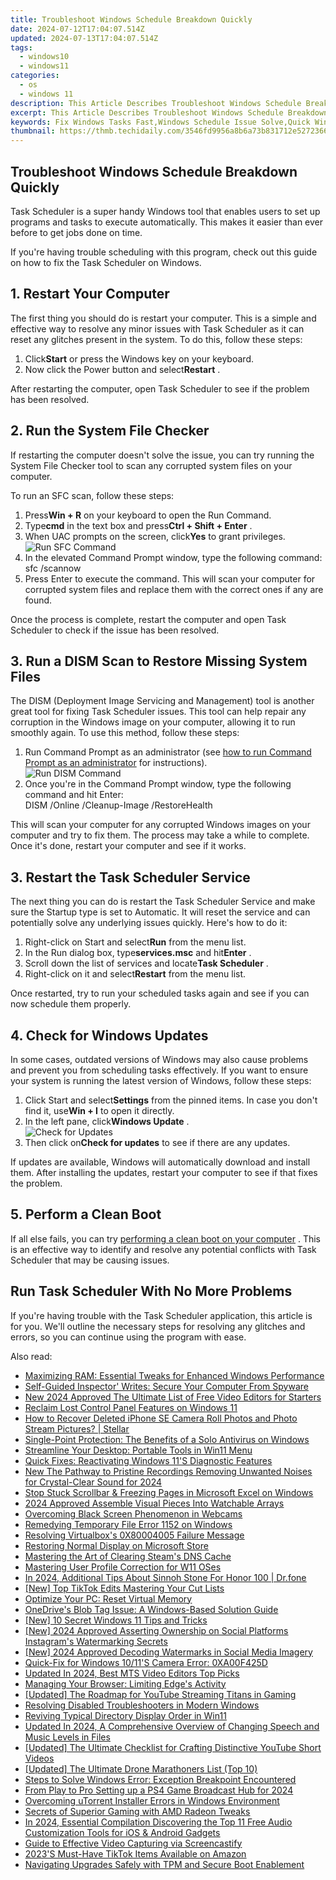 ```yaml
---
title: Troubleshoot Windows Schedule Breakdown Quickly
date: 2024-07-12T17:04:07.514Z
updated: 2024-07-13T17:04:07.514Z
tags:
  - windows10
  - windows11
categories:
  - os
  - windows 11
description: This Article Describes Troubleshoot Windows Schedule Breakdown Quickly
excerpt: This Article Describes Troubleshoot Windows Schedule Breakdown Quickly
keywords: Fix Windows Tasks Fast,Windows Schedule Issue Solve,Quick Windows Timer Repair,Resolve Windows Planning Fault,Swift Windows Scheduling Fix,Accelerate Windows Timing Error,Address Windows Job Breakdown
thumbnail: https://thmb.techidaily.com/3546fd9956a8b6a73b831712e52723669b090c846a7d2596697ef888fa555dd7.jpg
---
```


## Troubleshoot Windows Schedule Breakdown Quickly

 Task Scheduler is a super handy Windows tool that enables users to set up programs and tasks to execute automatically. This makes it easier than ever before to get jobs done on time.

 If you're having trouble scheduling with this program, check out this guide on how to fix the Task Scheduler on Windows.

## 1\. Restart Your Computer

 The first thing you should do is restart your computer. This is a simple and effective way to resolve any minor issues with Task Scheduler as it can reset any glitches present in the system. To do this, follow these steps:

1. Click**Start** or press the Windows key on your keyboard.
2. Now click the Power button and select**Restart** .

 After restarting the computer, open Task Scheduler to see if the problem has been resolved.

## 2\. Run the System File Checker

 If restarting the computer doesn't solve the issue, you can try running the System File Checker tool to scan any corrupted system files on your computer.

To run an SFC scan, follow these steps:

1. Press**Win + R** on your keyboard to open the Run Command.
2. Type**cmd** in the text box and press**Ctrl + Shift + Enter** .
3. When UAC prompts on the screen, click**Yes** to grant privileges.  
![Run SFC Command](https://static1.makeuseofimages.com/wordpress/wp-content/uploads/2023/01/run-sfc-command.jpg)
4. In the elevated Command Prompt window, type the following command:  
sfc /scannow
5. Press Enter to execute the command. This will scan your computer for corrupted system files and replace them with the correct ones if any are found.

 Once the process is complete, restart the computer and open Task Scheduler to check if the issue has been resolved.

## 3\. Run a DISM Scan to Restore Missing System Files

 The DISM (Deployment Image Servicing and Management) tool is another great tool for fixing Task Scheduler issues. This tool can help repair any corruption in the Windows image on your computer, allowing it to run smoothly again. To use this method, follow these steps:

1. Run Command Prompt as an administrator (see [how to run Command Prompt as an administrator](https://www.makeuseof.com/windows-run-command-prompt-admin/) for instructions).  
![Run DISM Command](https://static1.makeuseofimages.com/wordpress/wp-content/uploads/2023/01/run-dism-command.jpg)
2. Once you're in the Command Prompt window, type the following command and hit Enter:  
DISM /Online /Cleanup-Image /RestoreHealth

 This will scan your computer for any corrupted Windows images on your computer and try to fix them. The process may take a while to complete. Once it's done, restart your computer and see if it works.

## 3\. Restart the Task Scheduler Service

 The next thing you can do is restart the Task Scheduler Service and make sure the Startup type is set to Automatic. It will reset the service and can potentially solve any underlying issues quickly. Here's how to do it:

1. Right-click on Start and select**Run** from the menu list.
2. In the Run dialog box, type**services.msc** and hit**Enter** .
3. Scroll down the list of services and locate**Task Scheduler** .
4. Right-click on it and select**Restart** from the menu list.

 Once restarted, try to run your scheduled tasks again and see if you can now schedule them properly.

## 4\. Check for Windows Updates

 In some cases, outdated versions of Windows may also cause problems and prevent you from scheduling tasks effectively. If you want to ensure your system is running the latest version of Windows, follow these steps:

1. Click Start and select**Settings** from the pinned items. In case you don't find it, use**Win + I** to open it directly.
2. In the left pane, click**Windows Update** .  
![Check for Updates](https://static1.makeuseofimages.com/wordpress/wp-content/uploads/2023/01/check-for-updates.jpg)
3. Then click on**Check for updates** to see if there are any updates.

 If updates are available, Windows will automatically download and install them. After installing the updates, restart your computer to see if that fixes the problem.

## 5\. Perform a Clean Boot

 If all else fails, you can try [performing a clean boot on your computer](https://www.makeuseof.com/clean-boot-windows-11/) . This is an effective way to identify and resolve any potential conflicts with Task Scheduler that may be causing issues.

## Run Task Scheduler With No More Problems

 If you're having trouble with the Task Scheduler application, this article is for you. We'll outline the necessary steps for resolving any glitches and errors, so you can continue using the program with ease.


<ins class="adsbygoogle"
     style="display:block"
     data-ad-format="autorelaxed"
     data-ad-client="ca-pub-7571918770474297"
     data-ad-slot="1223367746"></ins>



<ins class="adsbygoogle"
     style="display:block"
     data-ad-client="ca-pub-7571918770474297"
     data-ad-slot="8358498916"
     data-ad-format="auto"
     data-full-width-responsive="true"></ins>



<span class="atpl-alsoreadstyle">Also read:</span>
<div><ul>
<li><a href="https://win11-tips.techidaily.com/maximizing-ram-essential-tweaks-for-enhanced-windows-performance/"><u>Maximizing RAM: Essential Tweaks for Enhanced Windows Performance</u></a></li>
<li><a href="https://win11-tips.techidaily.com/self-guided-inspector-writes-secure-your-computer-from-spyware/"><u>Self-Guided Inspector' Writes: Secure Your Computer From Spyware</u></a></li>
<li><a href="https://ai-driven-video-production.techidaily.com/new-2024-approved-the-ultimate-list-of-free-video-editors-for-starters/"><u>New 2024 Approved The Ultimate List of Free Video Editors for Starters</u></a></li>
<li><a href="https://win11-tips.techidaily.com/reclaim-lost-control-panel-features-on-windows-11/"><u>Reclaim Lost Control Panel Features on Windows 11</u></a></li>
<li><a href="https://blog-min.techidaily.com/how-to-recover-deleted-iphone-se-camera-roll-photos-and-photo-stream-pictures-stellar-by-stellar-data-recovery-ios-iphone-data-recovery/"><u>How to Recover Deleted iPhone SE Camera Roll Photos and Photo Stream Pictures? | Stellar</u></a></li>
<li><a href="https://win11-tips.techidaily.com/single-point-protection-the-benefits-of-a-solo-antivirus-on-windows/"><u>Single-Point Protection: The Benefits of a Solo Antivirus on Windows</u></a></li>
<li><a href="https://win11-tips.techidaily.com/streamline-your-desktop-portable-tools-in-win11-menu/"><u>Streamline Your Desktop: Portable Tools in Win11 Menu</u></a></li>
<li><a href="https://win11-tips.techidaily.com/quick-fixes-reactivating-windows-11s-diagnostic-features/"><u>Quick Fixes: Reactivating Windows 11'S Diagnostic Features</u></a></li>
<li><a href="https://audio-editing.techidaily.com/new-the-pathway-to-pristine-recordings-removing-unwanted-noises-for-crystal-clear-sound-for-2024/"><u>New The Pathway to Pristine Recordings Removing Unwanted Noises for Crystal-Clear Sound for 2024</u></a></li>
<li><a href="https://win11-tips.techidaily.com/stop-stuck-scrollbar-and-freezing-pages-in-microsoft-excel-on-windows/"><u>Stop Stuck Scrollbar & Freezing Pages in Microsoft Excel on Windows</u></a></li>
<li><a href="https://fox-access.techidaily.com/2024-approved-assemble-visual-pieces-into-watchable-arrays/"><u>2024 Approved  Assemble Visual Pieces Into Watchable Arrays</u></a></li>
<li><a href="https://win11-tips.techidaily.com/overcoming-black-screen-phenomenon-in-webcams/"><u>Overcoming Black Screen Phenomenon in Webcams</u></a></li>
<li><a href="https://win11-tips.techidaily.com/remedying-temporary-file-error-1152-on-windows/"><u>Remedying Temporary File Error 1152 on Windows</u></a></li>
<li><a href="https://win11-tips.techidaily.com/resolving-virtualboxs-0x80004005-failure-message/"><u>Resolving Virtualbox's 0X80004005 Failure Message</u></a></li>
<li><a href="https://win11-tips.techidaily.com/restoring-normal-display-on-microsoft-store/"><u>Restoring Normal Display on Microsoft Store</u></a></li>
<li><a href="https://win11-tips.techidaily.com/mastering-the-art-of-clearing-steams-dns-cache/"><u>Mastering the Art of Clearing Steam's DNS Cache</u></a></li>
<li><a href="https://win11-tips.techidaily.com/mastering-user-profile-correction-for-w11-oses/"><u>Mastering User Profile Correction for W11 OSes</u></a></li>
<li><a href="https://pokemon-go-android.techidaily.com/in-2024-additional-tips-about-sinnoh-stone-for-honor-100-drfone-by-drfone-virtual-android/"><u>In 2024, Additional Tips About Sinnoh Stone For Honor 100 | Dr.fone</u></a></li>
<li><a href="https://some-guidance.techidaily.com/new-top-tiktok-edits-mastering-your-cut-lists/"><u>[New] Top TikTok Edits  Mastering Your Cut Lists</u></a></li>
<li><a href="https://win11-tips.techidaily.com/optimize-your-pc-reset-virtual-memory/"><u>Optimize Your PC: Reset Virtual Memory</u></a></li>
<li><a href="https://win11-tips.techidaily.com/onedrives-blob-tag-issue-a-windows-based-solution-guide/"><u>OneDrive's Blob Tag Issue: A Windows-Based Solution Guide</u></a></li>
<li><a href="https://extra-information.techidaily.com/new-10-secret-windows-11-tips-and-tricks/"><u>[New] 10 Secret Windows 11 Tips and Tricks</u></a></li>
<li><a href="https://instagram-clips.techidaily.com/new-2024-approved-asserting-ownership-on-social-platforms-instagrams-watermarking-secrets/"><u>[New] 2024 Approved  Asserting Ownership on Social Platforms  Instagram's Watermarking Secrets</u></a></li>
<li><a href="https://facebook-clips.techidaily.com/new-2024-approved-decoding-watermarks-in-social-media-imagery/"><u>[New] 2024 Approved  Decoding Watermarks in Social Media Imagery</u></a></li>
<li><a href="https://win11-tips.techidaily.com/quick-fix-for-windows-1011s-camera-error-0xa00f425d/"><u>Quick-Fix for Windows 10/11'S Camera Error: 0XA00F425D</u></a></li>
<li><a href="https://smart-video-creator.techidaily.com/updated-in-2024-best-mts-video-editors-top-picks/"><u>Updated In 2024, Best MTS Video Editors Top Picks</u></a></li>
<li><a href="https://win11-tips.techidaily.com/managing-your-browser-limiting-edges-activity/"><u>Managing Your Browser: Limiting Edge's Activity</u></a></li>
<li><a href="https://facebook-video-footage.techidaily.com/updated-the-roadmap-for-youtube-streaming-titans-in-gaming/"><u>[Updated] The Roadmap for YouTube Streaming Titans in Gaming</u></a></li>
<li><a href="https://win11-tips.techidaily.com/resolving-disabled-troubleshooters-in-modern-windows/"><u>Resolving Disabled Troubleshooters in Modern Windows</u></a></li>
<li><a href="https://win11-tips.techidaily.com/reviving-typical-directory-display-order-in-win11/"><u>Reviving Typical Directory Display Order in Win11</u></a></li>
<li><a href="https://sound-tweaking.techidaily.com/updated-in-2024-a-comprehensive-overview-of-changing-speech-and-music-levels-in-files/"><u>Updated In 2024, A Comprehensive Overview of Changing Speech and Music Levels in Files</u></a></li>
<li><a href="https://facebook-video-share.techidaily.com/updated-the-ultimate-checklist-for-crafting-distinctive-youtube-short-videos/"><u>[Updated] The Ultimate Checklist for Crafting Distinctive YouTube Short Videos</u></a></li>
<li><a href="https://some-guidance.techidaily.com/updated-the-ultimate-drone-marathoners-list-top-10/"><u>[Updated] The Ultimate Drone Marathoners List (Top 10)</u></a></li>
<li><a href="https://win11-tips.techidaily.com/steps-to-solve-windows-error-exception-breakpoint-encountered/"><u>Steps to Solve Windows Error: Exception Breakpoint Encountered</u></a></li>
<li><a href="https://visual-screen-recording.techidaily.com/from-play-to-pro-setting-up-a-ps4-game-broadcast-hub-for-2024/"><u>From Play to Pro  Setting up a PS4 Game Broadcast Hub for 2024</u></a></li>
<li><a href="https://win11-tips.techidaily.com/overcoming-utorrent-installer-errors-in-windows-environment/"><u>Overcoming uTorrent Installer Errors in Windows Environment</u></a></li>
<li><a href="https://win11-tips.techidaily.com/secrets-of-superior-gaming-with-amd-radeon-tweaks/"><u>Secrets of Superior Gaming with AMD Radeon Tweaks</u></a></li>
<li><a href="https://voice-adjusting.techidaily.com/in-2024-essential-compilation-discovering-the-top-11-free-audio-customization-tools-for-ios-and-android-gadgets/"><u>In 2024, Essential Compilation Discovering the Top 11 Free Audio Customization Tools for iOS & Android Gadgets</u></a></li>
<li><a href="https://remote-screen-capture.techidaily.com/guide-to-effective-video-capturing-via-screencastify/"><u>Guide to Effective Video Capturing via Screencastify</u></a></li>
<li><a href="https://tiktok-video-files.techidaily.com/2023s-must-have-tiktok-items-available-on-amazon/"><u>2023'S Must-Have TikTok Items Available on Amazon</u></a></li>
<li><a href="https://win11-tips.techidaily.com/navigating-upgrades-safely-with-tpm-and-secure-boot-enablement/"><u>Navigating Upgrades Safely with TPM and Secure Boot Enablement</u></a></li>
</ul></div>
